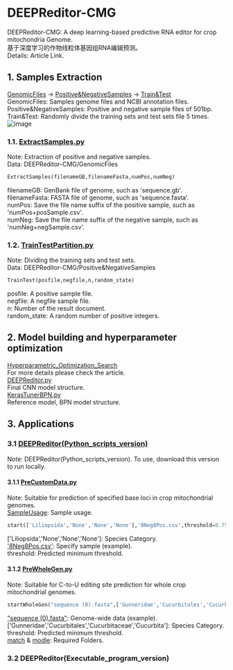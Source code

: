 # DEEPReditor-CMG
DEEPReditor-CMG: A deep learning-based predictive RNA editor for crop mitochondria Genome.<br>
基于深度学习的作物线粒体基因组RNA编辑预测。<br>
Details: Article Link.
## 1. Samples Extraction
[GenomicFiles](https://github.com/Qinsidong/DEEPReditor-CMG/tree/main/GenomicFiles) $\rightarrow$ [Positive&NegativeSamples](https://github.com/Qinsidong/DEEPReditor-CMG/tree/main/Positive&NegativeSamples) $\rightarrow$ [Train&Test](https://github.com/Qinsidong/DEEPReditor-CMG/tree/main/Train&Test)<br>
GenomicFiles: Samples genome files and NCBI annotation files.<br>
Positive&NegativeSamples: Positive and negative sample files of 501bp.<br>
Train&Test: Randomly divide the training sets and test sets file 5 times.<br>
![image](https://user-images.githubusercontent.com/73972671/217203098-82994219-0107-4ff9-8b6e-56d017122914.png)

### 1.1. [ExtractSamples.py](https://github.com/Qinsidong/DEEPReditor-CMG/blob/main/ExtractSamples.py)
Note: Extraction of positive and negative samples.<br>
Data: DEEPReditor-CMG/GenomicFiles <br>
```python
ExtractSamples(filenameGB,filenameFasta,numPos,numNeg)
```
filenameGB: GenBank file of genome, such as 'sequence.gb'.<br> 
filenameFasta: FASTA file of genome, such as 'sequence.fasta'.<br> 
numPos: Save the file name suffix of the positive sample, such as 'numPos+posSample.csv'.<br> 
numNeg: Save the file name suffix of the negative sample, such as 'numNeg+negSample.csv'.<br> 
### 1.2. [TrainTestPartition.py](https://github.com/Qinsidong/DEEPReditor-CMG/blob/main/TrainTestPartition.py)
Note: Dividing the training sets and test sets.<br>
Data: DEEPReditor-CMG/Positive&NegativeSamples <br>
```python
TrainTest(posfile,negfile,n,random_state)
```
posfile: A positive sample file.<br>
negfile: A negfile sample file.<br>
n: Number of the result document.<br>
random_state: A random number of positive integers.<br>

## 2. Model building and hyperparameter optimization
[Hyperparametric_Optimization_Search](https://github.com/Qinsidong/DEEPReditor-CMG/tree/main/Hyperparametric_Optimization_Search)<br>
For more details please check the article.<br>
[DEEPReditor.py](https://github.com/Qinsidong/DEEPReditor-CMG/blob/main/Hyperparametric_Optimization_Search/Final_model_structure/DEEPReditor.py)<br>
Final CNN model structure.<br>
[KerasTunerBPN.py](https://github.com/Qinsidong/DEEPReditor-CMG/blob/main/Hyperparametric_Optimization_Search/Final_model_structure/KerasTunerBPN.py)<br>
Reference model, BPN model structure.<br>


## 3. Applications
### 3.1 [DEEPReditor(Python_scripts_version)](https://github.com/Qinsidong/DEEPReditor-CMG/tree/main/DEEPReditor(Python_scripts_version))
Note: DEEPReditor(Python_scripts_version). To use, download this version to run locally.
#### 3.1.1 [PreCustomData.py](https://github.com/Qinsidong/DEEPReditor-CMG/blob/main/DEEPReditor(Python_scripts_version)/PreCustomData.py)
Note: Suitable for prediction of specified base loci in crop mitochondrial genomes.<br>
[SampleUsage](https://github.com/Qinsidong/DEEPReditor-CMG/tree/main/DEEPReditor(Python_scripts_version)/SampleUsage): Sample usage.
```python
start(['Liliopsida','None','None','None'],'8Neg8Pos.csv',threshold=0.75)
```
['Liliopsida','None','None','None']: Species Category.<br>
['8Neg8Pos.csv'](https://github.com/Qinsidong/DEEPReditor-CMG/blob/main/DEEPReditor(Python_scripts_version)/SampleUsage/8Neg8Pos.csv): Specify sample (example).<br>
threshold: Predicted minimum threshold.
#### 3.1.2 [PreWholeGen.py](https://github.com/Qinsidong/DEEPReditor-CMG/blob/main/DEEPReditor(Python_scripts_version)/PreWholeGen.py)
Note: Suitable for C-to-U editing site prediction for whole crop mitochondrial genomes.
```python
startWholeGen("sequence (0).fasta",['Gunneridae','Cucurbitales','Cucurbitaceae','Cucurbita'],threshold=0.9999)
```
["sequence (0).fasta"](https://github.com/Qinsidong/DEEPReditor-CMG/blob/main/DEEPReditor(Python_scripts_version)/SampleUsage/sequence%20(0).fasta): Genome-wide data (example).<br>
['Gunneridae','Cucurbitales','Cucurbitaceae','Cucurbita']: Species Category.<br>
threshold: Predicted minimum threshold.<br>
[match](https://github.com/Qinsidong/DEEPReditor-CMG/tree/main/DEEPReditor(Python_scripts_version)/match) & [modle](https://github.com/Qinsidong/DEEPReditor-CMG/tree/main/DEEPReditor(Python_scripts_version)/model): Required Folders.
### 3.2 DEEPReditor(Executable_program_version)
